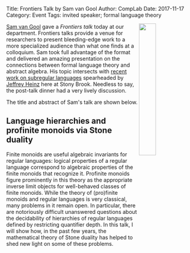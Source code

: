 Title: Frontiers Talk by Sam van Gool
Author: CompLab
Date: 2017-11-17
Category: Event
Tags: invited speaker; formal language theory

<img style="width:30%; float:right" src="{filename}/images/news/2017-11-17_gool.jpg" />

[Sam van Gool](http://www.samvangool.net/) gave a *Frontiers talk* today at our department.
Frontiers talks provide a venue for researchers to present bleeding-edge work to a more specialized audience than what one finds at a colloquium.
Sam took full advantage of the format and delivered an amazing presentation on the connections between formal language theory and abstract algebra.
His topic intersects with [recent work on subregular languages]() spearheaded by [Jeffrey Heinz](https://heinz-jeffrey.github.io/) here at Stony Brook.
Needless to say, the post-talk dinner had a very lively discussion.

The title and abstract of Sam's talk are shown below.

## Language hierarchies and profinite monoids via Stone duality

Finite monoids are useful algebraic invariants for regular languages:
logical properties of a regular language correspond to algebraic properties of the finite monoids that recognize it.
Profinite monoids figure prominently in this theory as the appropriate inverse limit objects for well-behaved classes of finite monoids.
While the theory of (pro)finite monoids and regular languages is very classical, many problems in it remain open.
In particular, there are notoriously difficult unanswered questions about the decidability of hierarchies of regular languages defined by restricting quantifier depth.
In this talk, I will show how, in the past few years, the mathematical theory of
Stone duality has helped to shed new light on some of these problems.
